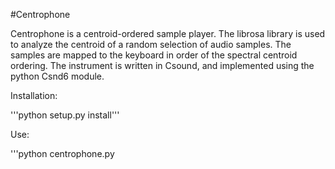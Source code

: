 \#Centrophone

Centrophone is a centroid-ordered sample player. The librosa library is used to 
analyze the centroid of a random selection of audio samples. The samples are 
mapped to the keyboard in order of the spectral centroid ordering. The instrument 
is written in Csound, and implemented using the python Csnd6 module. 

Installation:

'''python setup.py install'''

Use:

'''python centrophone.py
